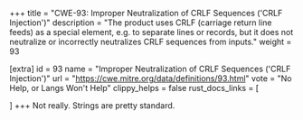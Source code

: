 +++
title = "CWE-93: Improper Neutralization of CRLF Sequences ('CRLF Injection')"
description	= "The product uses CRLF (carriage return line feeds) as a special element, e.g. to separate lines or records, but it does not neutralize or incorrectly neutralizes CRLF sequences from inputs."
weight = 93

[extra]
id = 93
name = "Improper Neutralization of CRLF Sequences ('CRLF Injection')"
url = "https://cwe.mitre.org/data/definitions/93.html"
vote = "No Help, or Langs Won't Help"
clippy_helps = false
rust_docs_links = [
	
]
+++
Not really. Strings are pretty standard.
